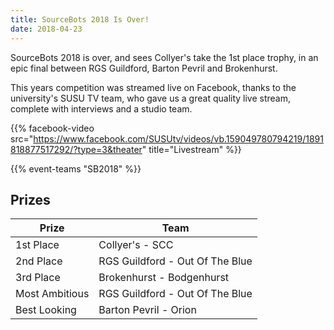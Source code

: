```yaml
---
title: SourceBots 2018 Is Over!
date: 2018-04-23
---
```


SourceBots 2018 is over, and sees Collyer's take the 1st place trophy, in an epic final between RGS Guildford, Barton Pevril and Brokenhurst.

This years competition was streamed live on Facebook, thanks to the university's SUSU TV team, who gave us a great quality live stream, complete with interviews and a studio team.

{{% facebook-video src="https://www.facebook.com/SUSUtv/videos/vb.159049780794219/1891818877517292/?type=3&theater" title="Livestream" %}}

{{% event-teams "SB2018" %}}

## Prizes

| Prize          | Team                            |
| -------------- | ------------------------------- |
| 1st Place      | Collyer's - SCC                 |
| 2nd Place      | RGS Guildford - Out Of The Blue |
| 3rd Place      | Brokenhurst - Bodgenhurst       |
| Most Ambitious | RGS Guildford - Out Of The Blue |
| Best Looking   | Barton Pevril - Orion           |
